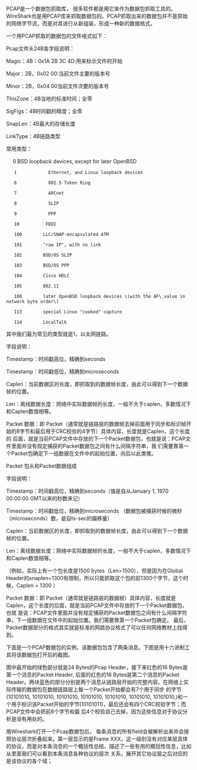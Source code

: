 PCAP是一个数据包抓取库， 很多软件都是用它来作为数据包抓取工具的。 WireShark也是用PCAP库来抓取数据包的。PCAP抓取出来的数据包并不是原始的网络字节流，而是对其进行从新组装，形成一种新的数据格式。

一个用PCAP抓取的数据包的文件格式如下：







Pcap文件头24B各字段说明：

Magic：4B：0x1A 2B 3C 4D:用来标示文件的开始

Major：2B，0x02 00:当前文件主要的版本号     

Minor：2B，0x04 00当前文件次要的版本号

ThisZone：4B当地的标准时间；全零

SigFigs：4B时间戳的精度；全零

SnapLen：4B最大的存储长度   

LinkType：4B链路类型

常用类型：

　    0            BSD loopback devices, except for later OpenBSD

       1            Ethernet, and Linux loopback devices

       6            802.5 Token Ring

       7            ARCnet

       8            SLIP

       9            PPP

       10          FDDI

       100        LLC/SNAP-encapsulated ATM

       101        "raw IP", with no link

       102        BSD/OS SLIP

       103        BSD/OS PPP

       104        Cisco HDLC

       105        802.11

       108        later OpenBSD loopback devices \(with the AF\_value in network byte order\)

       113        special Linux "cooked" capture

       114        LocalTalk



其中我们最为常见的类型就是1，以太网链路。





字段说明：

Timestamp：时间戳高位，精确到seconds     

Timestamp：时间戳低位，精确到microseconds

Caplen：当前数据区的长度，即抓取到的数据帧长度，由此可以得到下一个数据帧的位置。

Len：离线数据长度：网络中实际数据帧的长度，一般不大于caplen，多数情况下和Caplen数值相等。

Packet 数据：即 Packet（通常就是链路层的数据帧去掉前面用于同步和标识帧开始的8字节和最后用于CRC校验的4字节）具体内容，长度就是Caplen，这个长度的 后面，就是当前PCAP文件中存放的下一个Packet数据包，也就是说：PCAP文件里面并没有规定捕获的Packet数据包之间有什么间隔字符串，我 们需要靠第一个Packet包确定下一组数据在文件中的起始位置，向后以此类推。



 



Packet 包头和Packet数据组成

字段说明：

Timestamp：时间戳高位，精确到seconds（值是自从January 1, 1970 00:00:00 GMT以来的秒数来记）

Timestamp：时间戳低位，精确到microseconds （数据包被捕获时候的微秒（microseconds）数，是自ts-sec的偏移量）

Caplen：当前数据区的长度，即抓取到的数据帧长度，由此可以得到下一个数据帧的位置。

Len：离线数据长度：网络中实际数据帧的长度，一般不大于caplen，多数情况下和Caplen数值相等。

（例如，实际上有一个包长度是1500 bytes（Len=1500），但是因为在Global Header的snaplen=1300有限制，所以只能抓取这个包的前1300个字节，这个时候，Caplen = 1300 ）

Packet 数据：即 Packet（通常就是链路层的数据帧）具体内容，长度就是Caplen，这个长度的后面，就是当前PCAP文件中存放的下一个Packet数据包，也就 是说：PCAP文件里面并没有规定捕获的Packet数据包之间有什么间隔字符串，下一组数据在文件中的起始位置。我们需要靠第一个Packet包确定。 最后，Packet数据部分的格式其实就是标准的网路协议格式了可以任何网络教材上找得到。



下面是一个PCAP数据包的实例，该数据包包含了两条消息。下图是用十六进制工具将该数据包打开后的截图。







图中最开始的绿色部分就是24 Bytes的Pcap Header，接下来红色的16 Bytes是第一个消息的Packet Header, 后面的红色的16 Bytes是第二个消息的Packet Header。两块蓝色的部分分别是两个消息从链路层开始的完整内容。在网络上实际传输的数据包在数据链路层上每一个Packet开始都会有7个用于同步 的字节\(10101010, 10101010, 10101010, 10101010, 10101010, 10101010, 10101010,\)和一个用于标识该Packet开始的字节\(10101011\)，最后还会有四个CRC校验字节；而PCAP文件中会把前8个字节和最 后4个校验自己去掉，因为这些信息对于协议分析是没有用处的。

用Wireshark打开一个Pcap数据包后， 每条消息的所有field会被解析出来并会按照协议层次折叠起来。第一层显示的是Frame XXX，这一级别没有对应某层具体的协议，而是对本条消息的一个概括性总结，描述了一些有用的概括性信息，比如从里面我们可以看到本条消息各种协议的层次 关系，展开其它协议层之后对应的是该协议的各个域；


